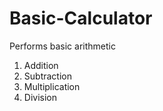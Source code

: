 # Basic-Calculator
Performs basic arithmetic 
1. Addition
2. Subtraction
3. Multiplication
4. Division
